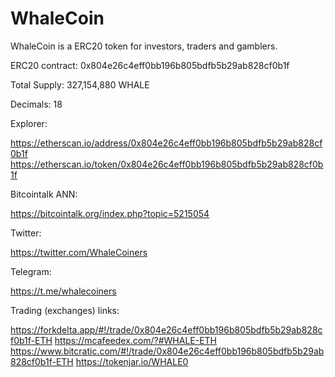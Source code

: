 # WhaleCoin
WhaleCoin is a ERC20 token for investors, traders and gamblers.

ERC20 contract: 0x804e26c4eff0bb196b805bdfb5b29ab828cf0b1f

Total Supply: 327,154,880 WHALE

Decimals: 18


Explorer:

https://etherscan.io/address/0x804e26c4eff0bb196b805bdfb5b29ab828cf0b1f
https://etherscan.io/token/0x804e26c4eff0bb196b805bdfb5b29ab828cf0b1f

Bitcointalk ANN:

https://bitcointalk.org/index.php?topic=5215054

Twitter:

https://twitter.com/WhaleCoiners

Telegram:

https://t.me/whalecoiners

Trading (exchanges) links:

https://forkdelta.app/#!/trade/0x804e26c4eff0bb196b805bdfb5b29ab828cf0b1f-ETH
https://mcafeedex.com/?#WHALE-ETH
https://www.bitcratic.com/#!/trade/0x804e26c4eff0bb196b805bdfb5b29ab828cf0b1f-ETH
https://tokenjar.io/WHALE0
